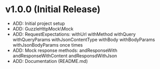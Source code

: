 # v1.0.0 (Initial Release)

* ADD: Initial project setup
* ADD: GuzzleHttpMock\Mock
* ADD: RequestExpectations:
    withUrl
    withMethod
    withQuery
    withQueryParams
    withJsonContentType
    withBody
    withBodyParams
    withJsonBodyParams
    once
    times
* ADD: Mock response methods:
    andResponseWith
    andResponseWithContent
    andResponsdWithJson
* ADD: Documentation (README.md)